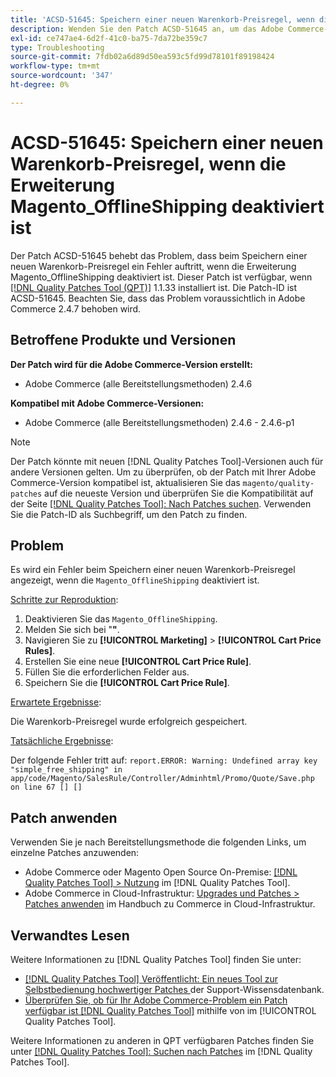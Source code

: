 ```yaml
---
title: 'ACSD-51645: Speichern einer neuen Warenkorb-Preisregel, wenn die Erweiterung Magento_OfflineShipping deaktiviert ist'
description: Wenden Sie den Patch ACSD-51645 an, um das Adobe Commerce-Problem zu beheben, bei dem beim Speichern einer neuen Warenkorb-Preisregel ein Fehler auftritt, wenn die Erweiterung Magento_OfflineShipping deaktiviert ist.
exl-id: ce747ae4-6d2f-41c0-ba75-7da72be359c7
type: Troubleshooting
source-git-commit: 7fdb02a6d89d50ea593c5fd99d78101f89198424
workflow-type: tm+mt
source-wordcount: '347'
ht-degree: 0%

---
```


# ACSD-51645: Speichern einer neuen Warenkorb-Preisregel, wenn die Erweiterung Magento_OfflineShipping deaktiviert ist

Der Patch ACSD-51645 behebt das Problem, dass beim Speichern einer neuen Warenkorb-Preisregel ein Fehler auftritt, wenn die Erweiterung Magento_OfflineShipping deaktiviert ist. Dieser Patch ist verfügbar, wenn [[!DNL Quality Patches Tool (QPT)]](https://experienceleague.adobe.com/de/docs/commerce-operations/tools/quality-patches-tool/quality-patches-tool-to-self-serve-quality-patches) 1.1.33 installiert ist. Die Patch-ID ist ACSD-51645. Beachten Sie, dass das Problem voraussichtlich in Adobe Commerce 2.4.7 behoben wird.

## Betroffene Produkte und Versionen

**Der Patch wird für die Adobe Commerce-Version erstellt:**

* Adobe Commerce (alle Bereitstellungsmethoden) 2.4.6

**Kompatibel mit Adobe Commerce-Versionen:**

* Adobe Commerce (alle Bereitstellungsmethoden) 2.4.6 - 2.4.6-p1

>[!NOTE]
>
>Der Patch könnte mit neuen [!DNL Quality Patches Tool]-Versionen auch für andere Versionen gelten. Um zu überprüfen, ob der Patch mit Ihrer Adobe Commerce-Version kompatibel ist, aktualisieren Sie das `magento/quality-patches` auf die neueste Version und überprüfen Sie die Kompatibilität auf der Seite [[!DNL Quality Patches Tool]: Nach Patches suchen](<https://experienceleague.adobe.com/tools/commerce-quality-patches/index.html?lang=de>). Verwenden Sie die Patch-ID als Suchbegriff, um den Patch zu finden.

## Problem

Es wird ein Fehler beim Speichern einer neuen Warenkorb-Preisregel angezeigt, wenn die `Magento_OfflineShipping` deaktiviert ist.

<u>Schritte zur Reproduktion</u>:

1. Deaktivieren Sie das `Magento_OfflineShipping`.
1. Melden Sie sich bei &quot;**&quot;**.
1. Navigieren Sie zu **[!UICONTROL Marketing]** > **[!UICONTROL Cart Price Rules]**.
1. Erstellen Sie eine neue **[!UICONTROL Cart Price Rule]**.
1. Füllen Sie die erforderlichen Felder aus.
1. Speichern Sie die **[!UICONTROL Cart Price Rule]**.

<u>Erwartete Ergebnisse</u>:

Die Warenkorb-Preisregel wurde erfolgreich gespeichert.

<u>Tatsächliche Ergebnisse</u>:

Der folgende Fehler tritt auf:
`report.ERROR: Warning: Undefined array key "simple_free_shipping" in app/code/Magento/SalesRule/Controller/Adminhtml/Promo/Quote/Save.php on line 67 [] []`

## Patch anwenden

Verwenden Sie je nach Bereitstellungsmethode die folgenden Links, um einzelne Patches anzuwenden:

* Adobe Commerce oder Magento Open Source On-Premise: [[!DNL Quality Patches Tool] > Nutzung](/help/tools/quality-patches-tool/usage.md) im [!DNL Quality Patches Tool].
* Adobe Commerce in Cloud-Infrastruktur: [Upgrades und Patches > Patches anwenden](https://experienceleague.adobe.com/docs/commerce-cloud-service/user-guide/develop/upgrade/apply-patches.html?lang=de) im Handbuch zu Commerce in Cloud-Infrastruktur.

## Verwandtes Lesen

Weitere Informationen zu [!DNL Quality Patches Tool] finden Sie unter:

* [[!DNL Quality Patches Tool] Veröffentlicht: Ein neues Tool zur Selbstbedienung hochwertiger Patches ](https://experienceleague.adobe.com/de/docs/commerce-operations/tools/quality-patches-tool/quality-patches-tool-to-self-serve-quality-patches) der Support-Wissensdatenbank.
* [Überprüfen Sie, ob für Ihr Adobe Commerce-Problem ein Patch verfügbar ist [!DNL Quality Patches Tool]](/help/tools/quality-patches-tool/patches-available-in-qpt/check-patch-for-magento-issue-with-magento-quality-patches.md) mithilfe von im [!UICONTROL Quality Patches Tool].


Weitere Informationen zu anderen in QPT verfügbaren Patches finden Sie unter [[!DNL Quality Patches Tool]: Suchen nach Patches](<https://experienceleague.adobe.com/tools/commerce-quality-patches/index.html?lang=de>) im [!DNL Quality Patches Tool].
